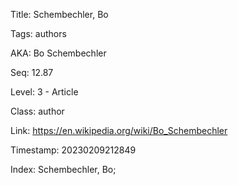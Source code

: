 Title:  Schembechler, Bo

Tags:   authors

AKA:    Bo Schembechler

Seq:    12.87

Level:  3 - Article

Class:  author

Link:   https://en.wikipedia.org/wiki/Bo_Schembechler

Timestamp: 20230209212849

Index:  Schembechler, Bo; 
